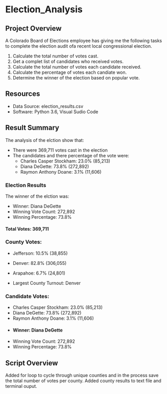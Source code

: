 # Election_Analysis

## Project Overview
A Colorado Board of Elections employee has giving me the following tasks to complete the election audit ofa recent local congressional election.

1. Calculate the total number of votes cast.
2. Get a complet list of candidates who received votes.
3. Calculate the total number of votes each candidate received.
4. Calculate the percentage of votes each candiate won.
5. Determine the winner of the election based on popular vote.

## Resources
- Data Source: election_results.csv
- Software: Python 3.6, Visual Sudio Code

## Result Summary
The analysis of the elction show that:
- There were 369,711 votes cast in the election
- The candidates and there percentage of the vote were:
  - Charles Casper Stockham: 23.0% (85,213)
  - Diana DeGette: 73.8% (272,892)
  - Raymon Anthony Doane: 3.1% (11,606)

### Election Results
The winner of the elction was:
  - Winner: Diana DeGette
  - Winning Vote Count: 272,892
  - Winning Percentage: 73.8%


#### Total Votes: 369,711

### County Votes:
- Jefferson: 10.5% (38,855)
- Denver: 82.8% (306,055)
- Arapahoe: 6.7% (24,801)

- Largest County Turnout: Denver

### Candidate Votes:
- Charles Casper Stockham: 23.0% (85,213)
- Diana DeGette: 73.8% (272,892)
- Raymon Anthony Doane: 3.1% (11,606)
- #### Winner: Diana DeGette
- Winning Vote Count: 272,892
- Winning Percentage: 73.8%

## Script Overview

Added for loop to cycle through unique counties and in the process save the total number of votes per county.
Added county results to text file and terminal ouput.
